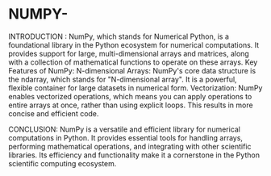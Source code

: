 # NUMPY-

INTRODUCTION :
NumPy, which stands for Numerical Python, is a foundational library in the Python ecosystem for numerical computations. It provides support for large, multi-dimensional arrays and matrices, along with a collection of mathematical functions to operate on these arrays.
Key Features of NumPy:
N-dimensional Arrays: NumPy's core data structure is the ndarray, which stands for "N-dimensional array". It is a powerful, flexible container for large datasets in numerical form.
Vectorization: NumPy enables vectorized operations, which means you can apply operations to entire arrays at once, rather than using explicit loops. This results in more concise and efficient code.

CONCLUSION:
NumPy is a versatile and efficient library for numerical computations in Python. It provides essential tools for handling arrays, performing mathematical operations, and integrating with other scientific libraries. Its efficiency and functionality make it a cornerstone in the Python scientific computing ecosystem.
